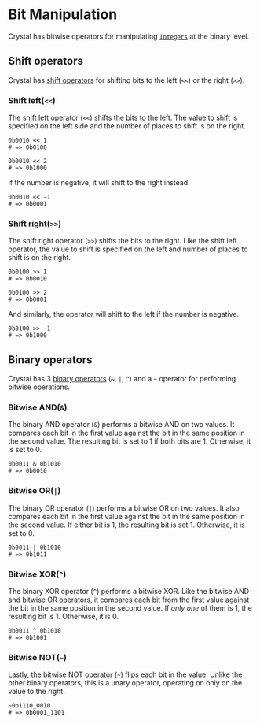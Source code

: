 # Bit Manipulation

Crystal has bitwise operators for manipulating [`Integers`][integers] at the binary level.

## Shift operators 

Crystal has [shift operators][shift] for shifting bits to the left (`<<`) or the right (`>>`).

### Shift left(`<<`)

The shift left operator (`<<`) shifts the bits to the left.
The value to shift is specified on the left side and the number of places to shift is on the right.

```crystal
0b0010 << 1
# => 0b0100

0b0010 << 2
# => 0b1000
```

If the number is negative, it will shift to the right instead.

```crystal
0b0010 << -1
# => 0b0001
```

### Shift right(`>>`)

The shift right operator (`>>`) shifts the bits to the right.
Like the shift left operator, the value to shift is specified on the left and number of places to shift is on the right.

```crystal
0b0100 >> 1
# => 0b0010

0b0100 >> 2
# => 0b0001
```

And similarly, the operator will shift to the left if the number is negative.

```crystal
0b0100 >> -1
# => 0b1000
```

## Binary operators

Crystal has 3 [binary operators][binary] (`&`, `|`, `^`) and a `~` operator for performing bitwise operations.

### Bitwise AND(`&`)

The binary AND operator (`&`) performs a bitwise AND on two values.
It compares each bit in the first value against the bit in the same position in the second value.
The resulting bit is set to 1 if both bits are 1.
Otherwise, it is set to 0.

```crystal
0b0011 & 0b1010
# => 0b0010
```

### Bitwise OR(`|`)

The binary OR operator (`|`) performs a bitwise OR on two values.
It also compares each bit in the first value against the bit in the same position in the second value.
If either bit is 1, the resulting bit is set 1.
Otherwise, it is set to 0.

```crystal
0b0011 | 0b1010
# => 0b1011
```

### Bitwise XOR(`^`)

The binary XOR operator (`^`) performs a bitwise XOR.
Like the bitwise AND and bitwise OR operators, it compares each bit from the first value against the bit in the same position in the second value.
If _only one_ of them is 1, the resulting bit is 1.
Otherwise, it is 0.

```crystal
0b0011 ^ 0b1010
# => 0b1001
```

### Bitwise NOT(`~`)

Lastly, the bitwise NOT operator (`~`) flips each bit in the value. 
Unlike the other binary operators, this is a unary operator, operating on only on the value to the right.

```crystal
~0b1110_0010
# => 0b0001_1101
```

[integers]: https://crystal-lang.org/api/Int.html
[shift]: https://crystal-lang.org/reference/syntax_and_semantics/operators.html#shifts
[binary]: https://crystal-lang.org/reference/syntax_and_semantics/operators.html#binary
